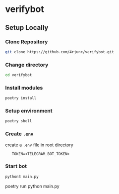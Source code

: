 # verifybot

## Setup Locally

### Clone Repository

```bash
git clone https://github.com/4rjunc/verifybot.git
```

### Change directory

```bash
cd verifybot
```

### Install modules

```bash
poetry install
```

### Setup environment

```bash
poetry shell
```

### Create `.env`

create a `.env` file in root directory

```env
   TOKEN=<TELEGRAM_BOT_TOKEN>
```

### Start bot

```bash
python3 main.py
```

poetry run python main.py
